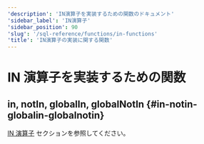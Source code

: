 ```yaml
---
'description': 'IN演算子を実装するための関数のドキュメント'
'sidebar_label': 'IN演算子'
'sidebar_position': 90
'slug': '/sql-reference/functions/in-functions'
'title': 'IN演算子の実装に関する関数'
---
```





# IN 演算子を実装するための関数

## in, notIn, globalIn, globalNotIn {#in-notin-globalin-globalnotin}

[IN 演算子](/sql-reference/operators/in) セクションを参照してください。
